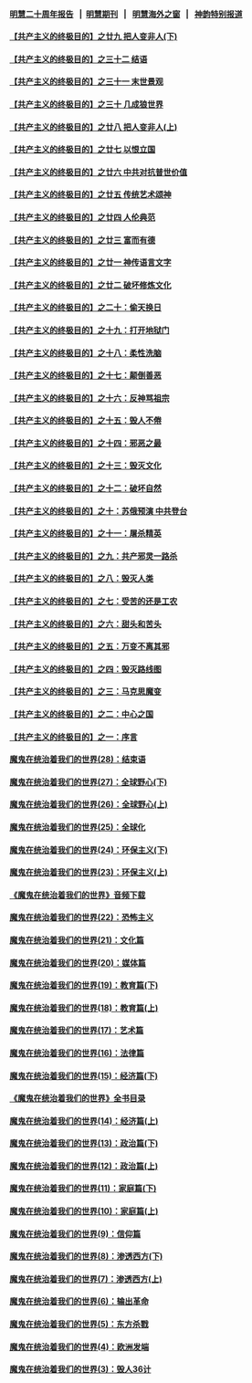 #### [明慧二十周年报告](https://github.com/gfw-breaker/mh-reports/blob/master/README.md?t=07240141) &nbsp;&nbsp;|&nbsp;&nbsp;[明慧期刊](https://github.com/gfw-breaker/mh-qikan) &nbsp;&nbsp;|&nbsp;&nbsp; [明慧海外之窗](https://github.com/gfw-breaker/mh-news/blob/master/README.md?t=07240141) &nbsp;&nbsp;|&nbsp;&nbsp; [神韵特别报道](https://github.com/gfw-breaker/mh-news/blob/master/shenyun.md?t=07240141) 

#### [【共产主义的终极目的】之廿九 把人变非人(下)](../pages/nsc422/n11344140.md?t=07240141) 

#### [【共产主义的终极目的】之三十二 结语](../pages/nsc422/n11360535.md?t=07240141) 

#### [【共产主义的终极目的】之三十一 末世景观](../pages/nsc422/n11351129.md?t=07240141) 

#### [【共产主义的终极目的】之三十 几成狼世界](../pages/nsc422/n11348280.md?t=07240141) 

#### [【共产主义的终极目的】之廿八 把人变非人(上)](../pages/nsc422/n11340492.md?t=07240141) 

#### [【共产主义的终极目的】之廿七 以恨立国](../pages/nsc422/n11336944.md?t=07240141) 

#### [【共产主义的终极目的】之廿六 中共对抗普世价值](../pages/nsc422/n11324785.md?t=07240141) 

#### [【共产主义的终极目的】之廿五 传统艺术颂神](../pages/nsc422/n11296396.md?t=07240141) 

#### [【共产主义的终极目的】之廿四 人伦典范](../pages/nsc422/n11296397.md?t=07240141) 

#### [【共产主义的终极目的】之廿三 富而有德](../pages/nsc422/n11283598.md?t=07240141) 

#### [【共产主义的终极目的】之廿一 神传语言文字](../pages/nsc422/n11263265.md?t=07240141) 

#### [【共产主义的终极目的】之廿二 破坏修炼文化](../pages/nsc422/n11245728.md?t=07240141) 

#### [【共产主义的终极目的】之二十：偷天换日](../pages/nsc422/n11238846.md?t=07240141) 

#### [【共产主义的终极目的】之十九：打开地狱门](../pages/nsc422/n11206376.md?t=07240141) 

#### [【共产主义的终极目的】之十八：柔性洗脑](../pages/nsc422/n11199994.md?t=07240141) 

#### [【共产主义的终极目的】之十七：颠倒善恶](../pages/nsc422/n11179782.md?t=07240141) 

#### [【共产主义的终极目的】之十六：反神骂祖宗](../pages/nsc422/n11166798.md?t=07240141) 

#### [【共产主义的终极目的】之十五：毁人不倦](../pages/nsc422/n11166792.md?t=07240141) 

#### [【共产主义的终极目的】之十四：邪恶之最](../pages/nsc422/n11150249.md?t=07240141) 

#### [【共产主义的终极目的】之十三：毁灭文化](../pages/nsc422/n11135227.md?t=07240141) 

#### [【共产主义的终极目的】之十二：破坏自然](../pages/nsc422/n11135214.md?t=07240141) 

#### [【共产主义的终极目的】之十：苏俄预演 中共登台](../pages/nsc422/n11118424.md?t=07240141) 

#### [【共产主义的终极目的】之十一：屠杀精英](../pages/nsc422/n11118442.md?t=07240141) 

#### [【共产主义的终极目的】之九：共产邪灵一路杀](../pages/nsc422/n11114139.md?t=07240141) 

#### [【共产主义的终极目的】之八：毁灭人类](../pages/nsc422/n11108503.md?t=07240141) 

#### [【共产主义的终极目的】之七：受苦的还是工农](../pages/nsc422/n11101809.md?t=07240141) 

#### [【共产主义的终极目的】之六：甜头和苦头](../pages/nsc422/n11096971.md?t=07240141) 

#### [【共产主义的终极目的】之五：万变不离其邪](../pages/nsc422/n11091285.md?t=07240141) 

#### [【共产主义的终极目的】之四：毁灭路线图](../pages/nsc422/n11086284.md?t=07240141) 

#### [【共产主义的终极目的】之三：马克思魔变](../pages/nsc422/n11061941.md?t=07240141) 

#### [【共产主义的终极目的】之二：中心之国](../pages/nsc422/n11047728.md?t=07240141) 

#### [【共产主义的终极目的】之一：序言](../pages/nsc422/n11086077.md?t=07240141) 

#### [魔鬼在统治着我们的世界(28)：结束语](../pages/nsc422/n10936246.md?t=07240141) 

#### [魔鬼在统治着我们的世界(27)：全球野心(下)](../pages/nsc422/n10928319.md?t=07240141) 

#### [魔鬼在统治着我们的世界(26)：全球野心(上)](../pages/nsc422/n10900318.md?t=07240141) 

#### [魔鬼在统治着我们的世界(25)：全球化](../pages/nsc422/n10788205.md?t=07240141) 

#### [魔鬼在统治着我们的世界(24)：环保主义(下)](../pages/nsc422/n10695307.md?t=07240141) 

#### [魔鬼在统治着我们的世界(23)：环保主义(上)](../pages/nsc422/n10688613.md?t=07240141) 

#### [《魔鬼在统治着我们的世界》音频下载](../pages/nsc422/n10635553.md?t=07240141) 

#### [魔鬼在统治着我们的世界(22)：恐怖主义](../pages/nsc422/n10614727.md?t=07240141) 

#### [魔鬼在统治着我们的世界(21)：文化篇](../pages/nsc422/n10597706.md?t=07240141) 

#### [魔鬼在统治着我们的世界(20)：媒体篇](../pages/nsc422/n10586579.md?t=07240141) 

#### [魔鬼在统治着我们的世界(19)：教育篇(下)](../pages/nsc422/n10564808.md?t=07240141) 

#### [魔鬼在统治着我们的世界(18)：教育篇(上)](../pages/nsc422/n10526970.md?t=07240141) 

#### [魔鬼在统治着我们的世界(17)：艺术篇](../pages/nsc422/n10499093.md?t=07240141) 

#### [魔鬼在统治着我们的世界(16)：法律篇](../pages/nsc422/n10485969.md?t=07240141) 

#### [魔鬼在统治着我们的世界(15)：经济篇(下)](../pages/nsc422/n10469975.md?t=07240141) 

#### [《魔鬼在统治着我们的世界》全书目录](../pages/nsc422/n10464261.md?t=07240141) 

#### [魔鬼在统治着我们的世界(14)：经济篇(上)](../pages/nsc422/n10457370.md?t=07240141) 

#### [魔鬼在统治着我们的世界(13)：政治篇(下)](../pages/nsc422/n10448270.md?t=07240141) 

#### [魔鬼在统治着我们的世界(12)：政治篇(上)](../pages/nsc422/n10444576.md?t=07240141) 

#### [魔鬼在统治着我们的世界(11)：家庭篇(下)](../pages/nsc422/n10440961.md?t=07240141) 

#### [魔鬼在统治着我们的世界(10)：家庭篇(上)](../pages/nsc422/n10435448.md?t=07240141) 

#### [魔鬼在统治着我们的世界(9)：信仰篇](../pages/nsc422/n10432159.md?t=07240141) 

#### [魔鬼在统治着我们的世界(8)：渗透西方(下)](../pages/nsc422/n10429603.md?t=07240141) 

#### [魔鬼在统治着我们的世界(7)：渗透西方(上)](../pages/nsc422/n10426013.md?t=07240141) 

#### [魔鬼在统治着我们的世界(6)：输出革命](../pages/nsc422/n10421536.md?t=07240141) 

#### [魔鬼在统治着我们的世界(5)：东方杀戮](../pages/nsc422/n10417707.md?t=07240141) 

#### [魔鬼在统治着我们的世界(4)：欧洲发端](../pages/nsc422/n10414890.md?t=07240141) 

#### [魔鬼在统治着我们的世界(3)：毁人36计](../pages/nsc422/n10411583.md?t=07240141) 

